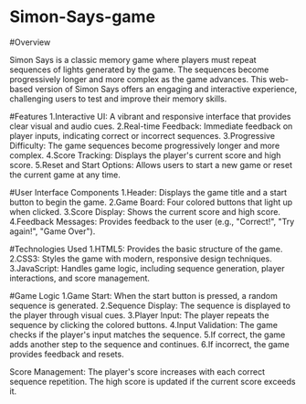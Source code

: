 # Simon-Says-game



#Overview

Simon Says is a classic memory game where players must repeat sequences of lights generated by the game. The sequences become progressively longer and more complex as the game advances. This web-based version of Simon Says offers an engaging and interactive experience, challenging users to test and improve their memory skills.



#Features
    1.Interactive UI: A vibrant and responsive interface that provides clear visual and audio cues.
    2.Real-time Feedback: Immediate feedback on player inputs, indicating correct or incorrect sequences.
    3.Progressive Difficulty: The game sequences become progressively longer and more complex.
    4.Score Tracking: Displays the player's current score and high score.
    5.Reset and Start Options: Allows users to start a new game or reset the current game at any time.



#User Interface Components
    1.Header: Displays the game title and a start button to begin the game.
    2.Game Board: Four colored buttons that light up when clicked.
    3.Score Display: Shows the current score and high score.
    4.Feedback Messages: Provides feedback to the user (e.g., "Correct!", "Try again!", "Game Over").


#Technologies Used
    1.HTML5: Provides the basic structure of the game.
    2.CSS3: Styles the game with modern, responsive design techniques.
    3.JavaScript: Handles game logic, including sequence generation, player interactions, and score management.


#Game Logic
    1.Game Start: When the start button is pressed, a random sequence is generated.
    2.Sequence Display: The sequence is displayed to the player through visual cues.
    3.Player Input: The player repeats the sequence by clicking the colored buttons.
    4.Input Validation: The game checks if the player's input matches the sequence.
    5.If correct, the game adds another step to the sequence and continues.
    6.If incorrect, the game provides feedback and resets.


Score Management: The player's score increases with each correct sequence repetition. The high score is updated if the current score exceeds it.